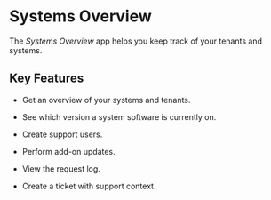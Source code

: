 <!-- loio149cc67850204c9b8ad3da967b2ec154 -->

# Systems Overview



The *Systems Overview* app helps you keep track of your tenants and systems.



<a name="loio149cc67850204c9b8ad3da967b2ec154__section_pfdb_bfm_rqp_qmb"/>

## Key Features

-   Get an overview of your systems and tenants.

-   See which version a system software is currently on.

-   Create support users.

-   Perform add-on updates.

-   View the request log.

-   Create a ticket with support context.


